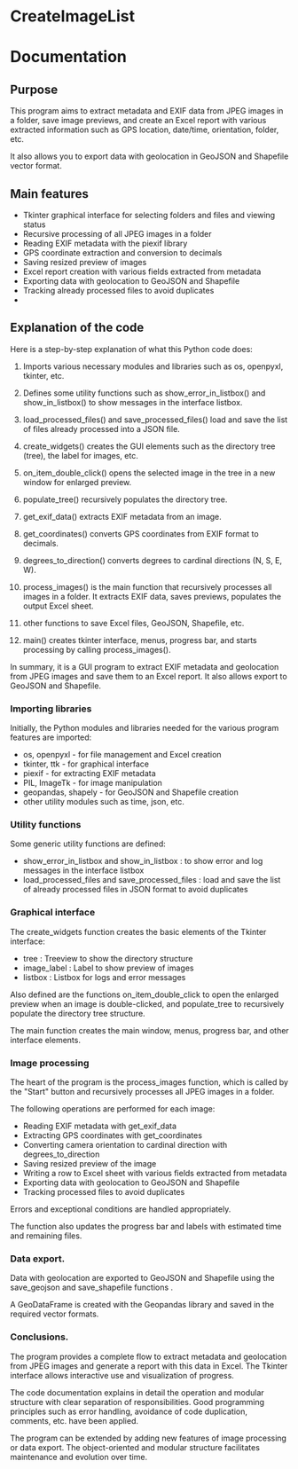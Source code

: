 # CreateImageList

# Documentation
 
## Purpose
 
This program aims to extract metadata and EXIF data from JPEG images in a folder, save image previews, and create an Excel report with various extracted information such as GPS location, date/time, orientation, folder, etc.
 
It also allows you to export data with geolocation in GeoJSON and Shapefile vector format.
 
## Main features
 
- Tkinter graphical interface for selecting folders and files and viewing status
- Recursive processing of all JPEG images in a folder
- Reading EXIF metadata with the piexif library
- GPS coordinate extraction and conversion to decimals
- Saving resized preview of images
- Excel report creation with various fields extracted from metadata
- Exporting data with geolocation to GeoJSON and Shapefile
- Tracking already processed files to avoid duplicates 
- 
## Explanation of the code
Here is a step-by-step explanation of what this Python code does:

1. Imports various necessary modules and libraries such as os, openpyxl, tkinter, etc.

2. Defines some utility functions such as show_error_in_listbox() and show_in_listbox() to show messages in the interface listbox.

3. load_processed_files() and save_processed_files() load and save the list of files already processed into a JSON file.

4. create_widgets() creates the GUI elements such as the directory tree (tree), the label for images, etc.

5. on_item_double_click() opens the selected image in the tree in a new window for enlarged preview.

6. populate_tree() recursively populates the directory tree.

7. get_exif_data() extracts EXIF metadata from an image.

8. get_coordinates() converts GPS coordinates from EXIF format to decimals.

9. degrees_to_direction() converts degrees to cardinal directions (N, S, E, W).

10. process_images() is the main function that recursively processes all images in a folder. It extracts EXIF data, saves previews, populates the output Excel sheet.

11. other functions to save Excel files, GeoJSON, Shapefile, etc.

12. main() creates tkinter interface, menus, progress bar, and starts processing by calling process_images().

In summary, it is a GUI program to extract EXIF metadata and geolocation from JPEG images and save them to an Excel report. It also allows export to GeoJSON and Shapefile.

### Importing libraries
 
Initially, the Python modules and libraries needed for the various program features are imported:
 
- os, openpyxl - for file management and Excel creation
- tkinter, ttk - for graphical interface
- piexif - for extracting EXIF metadata
- PIL, ImageTk - for image manipulation
- geopandas, shapely - for GeoJSON and Shapefile creation
- other utility modules such as time, json, etc.
 
### Utility functions
 
Some generic utility functions are defined:
 
- show_error_in_listbox and show_in_listbox : to show error and log messages in the interface listbox
- load_processed_files and save_processed_files : load and save the list of already processed files in JSON format to avoid duplicates
 
### Graphical interface
 
The create_widgets function creates the basic elements of the Tkinter interface:
 
- tree : Treeview to show the directory structure
- image_label : Label to show preview of images
- listbox : Listbox for logs and error messages
 
Also defined are the functions on_item_double_click to open the enlarged preview when an image is double-clicked, and populate_tree to recursively populate the directory tree structure.
 
The main function creates the main window, menus, progress bar, and other interface elements.
 
### Image processing
 
The heart of the program is the process_images function, which is called by the "Start" button and recursively processes all JPEG images in a folder.
 
The following operations are performed for each image:
 
- Reading EXIF metadata with get_exif_data
- Extracting GPS coordinates with get_coordinates
- Converting camera orientation to cardinal direction with degrees_to_direction
- Saving resized preview of the image
- Writing a row to Excel sheet with various fields extracted from metadata
- Exporting data with geolocation to GeoJSON and Shapefile
- Tracking processed files to avoid duplicates
 
Errors and exceptional conditions are handled appropriately.
 
The function also updates the progress bar and labels with estimated time and remaining files.
 
### Data export.
 
Data with geolocation are exported to GeoJSON and Shapefile using the save_geojson and save_shapefile functions .
 
A GeoDataFrame is created with the Geopandas library and saved in the required vector formats.
 
### Conclusions.
 
The program provides a complete flow to extract metadata and geolocation from JPEG images and generate a report with this data in Excel. The Tkinter interface allows interactive use and visualization of progress.
 
The code documentation explains in detail the operation and modular structure with clear separation of responsibilities. Good programming principles such as error handling, avoidance of code duplication, comments, etc. have been applied.
 
The program can be extended by adding new features of image processing or data export. The object-oriented and modular structure facilitates maintenance and evolution over time.
